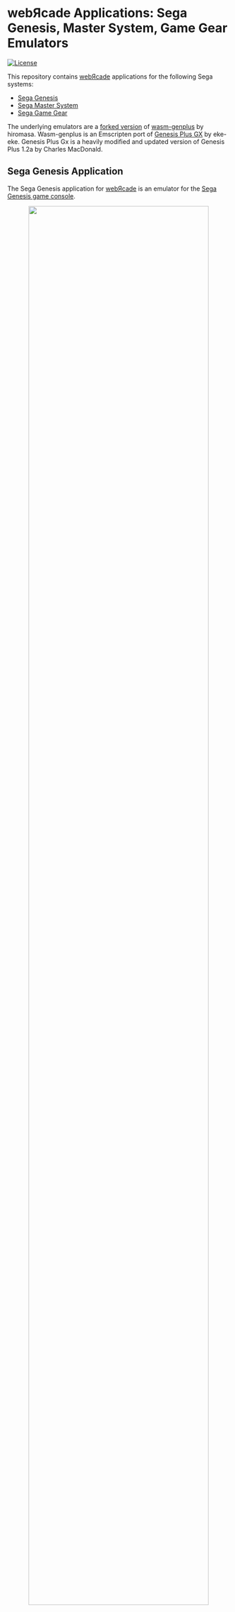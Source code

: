# webЯcade Applications: Sega Genesis, Master System, Game Gear Emulators

[![License](https://img.shields.io/badge/License-Apache%202.0-blue.svg)](https://opensource.org/licenses/Apache-2.0)

This repository contains [webЯcade](https://www.webrcade.com) applications for the following Sega systems:

* [Sega Genesis](#sega-genesis-application)
* [Sega Master System](#sega-master-system-application)
* [Sega Game Gear](#sega-game-gear-application)

The underlying emulators are a [forked version](https://github.com/raz0red/wasm-genplus/tree/webrcade) of [wasm-genplus](https://github.com/h1romas4/wasm-genplus) by hiromasa. Wasm-genplus is an Emscripten port of [Genesis Plus GX](https://github.com/ekeeke/Genesis-Plus-GX) by eke-eke. Genesis Plus Gx is a heavily modified and updated version of Genesis Plus 1.2a by Charles MacDonald.
 
## Sega Genesis Application 

The Sega Genesis application for [webЯcade](https://www.webrcade.com) is an emulator for the [Sega Genesis game console](https://en.wikipedia.org/wiki/Sega_Genesis).

<p align="center">
 <a href="https://play.webrcade.com">
  <img src="https://docs.webrcade.com/assets/images/apps/genesis.png" width="90%">
 </a>
 <br>
 <i>Omega Blast by Nendo</i>
</p>

### Documentation

The [Sega Genesis Application Documentation](https://docs.webrcade.com/apps/emulators/genesis/) includes [keyboard](https://docs.webrcade.com/apps/emulators/genesis/#keyboard) and [gamepad](https://docs.webrcade.com/apps/emulators/genesis/#gamepad) control mappings, information related to [battery-backed SRAM](https://docs.webrcade.com/apps/emulators/genesis/#battery-backed-sram) support, and details regarding the use of the emulator within a [webЯcade feed](https://docs.webrcade.com/apps/emulators/genesis/#feed). 

## Sega Master System Application

The Sega Master System application for [webЯcade](https://www.webrcade.com) is an emulator for the [Sega Master System game console](https://en.wikipedia.org/wiki/Master_System).

<p align="center">
 <a href="https://play.webrcade.com">
  <img src="https://docs.webrcade.com/assets/images/apps/sms.png" width="90%">
 </a>
 <br>
 <i>Silver Valley by Enrique Ruiz</i>
</p>

### Documentation

The [Sega Master System Application Documentation](https://docs.webrcade.com/apps/emulators/mastersystem/) includes [keyboard](https://docs.webrcade.com/apps/emulators/mastersystem/#keyboard) and [gamepad](https://docs.webrcade.com/apps/emulators/mastersystem/#gamepad) control mappings, information related to [battery-backed SRAM](https://docs.webrcade.com/apps/emulators/mastersystem/#battery-backed-sram) support, and details regarding the use of the emulator within a [webЯcade feed](https://docs.webrcade.com/apps/emulators/mastersystem/#feed). 
 
## Sega Game Gear Application

The Sega Game Gear application for [webЯcade](https://www.webrcade.com) is an emulator for the [Sega Game Gear handheld game console](https://en.wikipedia.org/wiki/Game_Gear).


<p align="center">
 <a href="https://play.webrcade.com">
  <img src="https://docs.webrcade.com/assets/images/apps/gg.png" width="90%">
 </a>
 <br>
 <i>Turrican (Demo) by Martin Konrad</i>
</p>

### Documentation

The [Sega Game Gear Application Documentation](https://docs.webrcade.com/apps/emulators/gamegear/) includes [keyboard](https://docs.webrcade.com/apps/emulators/gamegear/#keyboard) and [gamepad](https://docs.webrcade.com/apps/emulators/gamegear/#gamepad) control mappings, information related to [battery-backed SRAM](https://docs.webrcade.com/apps/emulators/gamegear/#battery-backed-sram) support, and details regarding the use of the emulator within a [webЯcade feed](https://docs.webrcade.com/apps/emulators/gamegear/#feed). 
 
## LICENSE

Licensed under the Apache License, Version 2.0 (the "License"); you may not use this file except in compliance with the License. You may obtain a copy of the License at

http://www.apache.org/licenses/LICENSE-2.0

Unless required by applicable law or agreed to in writing, software distributed under the License is distributed on an "AS IS" BASIS, WITHOUT WARRANTIES OR CONDITIONS OF ANY KIND, either express or implied. See the License for the specific language governing permissions and limitations under the License.

---

The license presented above is limited to the [webЯcade](https://www.webrcade.com) Sega Genesis, Sega Master System, and Sega Game Gear Applications. The underlying [wasm-genplus](https://github.com/h1romas4/wasm-genplus), [Genesis Plus GX](https://github.com/ekeeke/Genesis-Plus-GX), and Genesis Plus projects each retain their own specific licensing.

